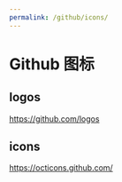 ```yaml
---
permalink: /github/icons/
---
```


# Github 图标

## logos

<https://github.com/logos>

## icons

<https://octicons.github.com/>
